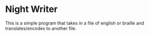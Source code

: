 # Night Writer

This is a simple program that takes in a file of english or braille and translates/encodes to another file. 
